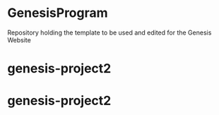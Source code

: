 # GenesisProgram
Repository holding the template to be used and edited for the Genesis Website
# genesis-project2
# genesis-project2
